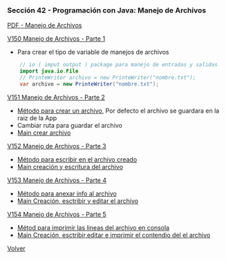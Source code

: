 ### Sección 42 - Programación con Java: Manejo de Archivos

[PDF - Manejo de Archivos](Apuntes/CPJ-A-Leccion-ManejoArchivos.pdf)

[V150 Manejo de Archivos - Parte 1](V150_Manejos_de_Archivos_Parte_1/src/manejoarchivos/ManejoArchivos.java)
- Para crear el tipo de variable de manejos de archivos
```java
    // io ( imput output ) package para manejo de entradas y salidas
    import java.io.File
    // PrinteWriter archivo = new PrinteWriter("nombre.txt");
    var archivo = new PrinteWriter("nombre.txt");
```

[V151 Manejo de Archivos - Parte 2](V151_Manejos_de_Archivos_Parte_2/src)
- [Método para crear un archivo](V151_Manejos_de_Archivos_Parte_2/src/manejoarchivos/ManejoArchivos.java),
Por defecto el archivo se guardara en la raiz de la App
- Cambiar ruta para guardar el archivo
- [Main crear archivo](V151_Manejos_de_Archivos_Parte_2/src/test/TestManejoArchivos.java)

[V152 Manejo de Archivos - Parte 3]()
- [Método para escribir en el archivo creado](V152_Manejos_de_Archivos_Parte_3/src/manejoarchivos/ManejoArchivos.java)
- [Main creación y escritura del archivo](V152_Manejos_de_Archivos_Parte_3/src/test/TestManejoArchivos.java)

[V153 Manejo de Archivos - Parte 4](V153_Manejos_de_Archivos_Parte_4/src)
- [Método para anexar info al archivo](V153_Manejos_de_Archivos_Parte_4/src/manejoarchivos/ManejoArchivos.java)
- [Main Creación, esctribir y editar el archivo](V153_Manejos_de_Archivos_Parte_4/src/test/TestManejoArchivos.java)

[V154 Manejo de Archivos - Parte 5](V154_Manejos_de_Archivos_Parte_5/src)
- [Métod para imprimir las lineas del archivo en consola](V154_Manejos_de_Archivos_Parte_5/src/manejoarchivos/ManejoArchivos.java)
- [Main Creación, esctribir,editar e imprimir el contendio del el archivo](V154_Manejos_de_Archivos_Parte_5/src/test/TestManejoArchivos.java)


[Volver](../)